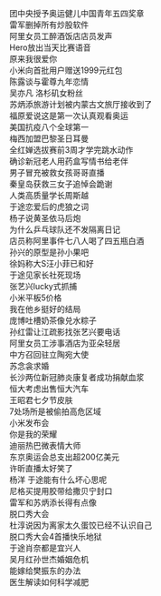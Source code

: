 团中央授予奥运健儿中国青年五四奖章  
雷军删掉所有炒股软件  
阿里女员工醉酒饭店店员发声  
Hero放出当天比赛语音  
原来我很爱你  
小米向首批用户赠送1999元红包  
陈露谈与霍尊九年恋情  
吴亦凡 洛杉矶女粉丝  
苏炳添旅游计划被内蒙古文旅厅接收到了  
福原爱说这是第一次认真观看奥运  
美国抗疫八个全球第一  
梅西加盟巴黎圣日耳曼  
全红婵选拔赛前3周才学完跳水动作  
确诊新冠老人用药盒写情书给老伴  
男子冒充被救女孩哥哥直播  
秦皇岛获救三女子追悼会跪谢  
人类高质量学长周斯越  
于途恋爱后的虎狼之词  
杨子说黄圣依马后炮  
为什么乒乓球队还不发隔离日记  
店员称阿里事件七八人喝了四五瓶白酒  
孙兴的原型是孙小果吧  
徐妈称大S汪小菲已和好  
于途见家长社死现场  
张艺兴lucky式抓捕  
小米平板5价格  
我在他乡挺好的结局  
庞博吐槽奶茶像兑水粽子  
孙红雷让江疏影找张艺兴要电话  
阿里女员工涉事酒店为亚朵轻居  
中方召回驻立陶宛大使  
苏念衾求婚  
长沙两位新冠肺炎康复者成功捐献血浆  
恒大考虑出售恒大汽车  
王昭君七夕节皮肤  
7处场所是被偷拍高危区域  
小米发布会  
你是我的荣耀  
迪丽热巴微表情大师  
东京奥运会总支出超200亿美元  
许昕直播太好笑了  
杨洋 于途能有什么坏心思呢  
尼格买提用胶带给撒贝宁封口  
雷军和苏炳添长得有点像  
脱口秀大会  
杜淳说因为离家太久蛋饺已经不认识自己  
脱口秀大会4首播快乐地狱  
于途肖奈都是宜兴人  
吴月红孙世杰婚姻危机  
能嫁给樊振东的办法  
医生解读如何科学减肥  

